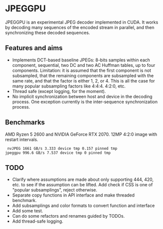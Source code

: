 # JPEGGPU

JPEGGPU is an experimental JPEG decoder implemented in CUDA. It works by decoding many sequences of the encoded stream in parallel, and then synchronizing these decoded sequences.

## Features and aims

- Implements DCT-based baseline JPEGs: 8-bits samples within each component, sequential, two DC and two AC Huffman tables, up to four components. Limitation: it is assumed that the first component is not subsampled, that the remaining components are subsampled with the same rate, and that the factor is either 1, 2, or 4. This is all the case for many popular subsampling factors like 4:4:4. 4:2:0, etc.
- Thread safe (except logging, for the moment).
- No implicit synchronization between host and device in the decoding process. One exception currently is the inter-sequence synchronization process.

## Benchmarks

AMD Ryzen 5 2600 and NVIDIA GeForce RTX 2070. 12MP 4:2:0 image with restart intervals.

```shell
 nvJPEG 1661 GB/s 3.333 device tmp 0.157 pinned tmp
jpeggpu 996.6 GB/s 7.537 device tmp 0 pinned tmp
```

## TODO

- Clarify where assumptions are made about only supporting 444, 420, etc. to see if the assumption can be lifted. Add check if CSS is one of "popular subsamplings", reject otherwise.
- Separate copy functions in API interface and make threaded benchmark.
- Add subsamplings and color formats to convert function and interface
- Add some test.
- Can do some refactors and renames guided by TODOs.
- Add thread-safe logging.
